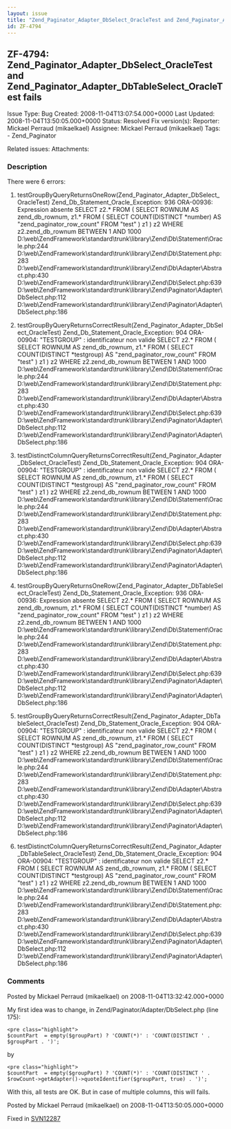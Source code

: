 ```yaml
---
layout: issue
title: "Zend_Paginator_Adapter_DbSelect_OracleTest and Zend_Paginator_Adapter_DbTableSelect_OracleTest fails"
id: ZF-4794
---
```


ZF-4794: Zend\_Paginator\_Adapter\_DbSelect\_OracleTest and Zend\_Paginator\_Adapter\_DbTableSelect\_OracleTest fails
---------------------------------------------------------------------------------------------------------------------

 Issue Type: Bug Created: 2008-11-04T13:07:54.000+0000 Last Updated: 2008-11-04T13:50:05.000+0000 Status: Resolved Fix version(s): 
 Reporter:  Mickael Perraud (mikaelkael)  Assignee:  Mickael Perraud (mikaelkael)  Tags: - Zend\_Paginator
 
 Related issues: 
 Attachments: 
### Description

There were 6 errors:

1) testGroupByQueryReturnsOneRow(Zend\_Paginator\_Adapter\_DbSelect\_OracleTest) Zend\_Db\_Statement\_Oracle\_Exception: 936 ORA-00936: Expression absente SELECT z2.\* FROM ( SELECT ROWNUM AS zend\_db\_rownum, z1.\* FROM ( SELECT COUNT(DISTINCT \*number) AS "zend\_paginator\_row\_count" FROM "test" ) z1 ) z2 WHERE z2.zend\_db\_rownum BETWEEN 1 AND 1000 D:\\web\\ZendFramework\\standard\\trunk\\library\\Zend\\Db\\Statement\\Oracle.php:244 D:\\web\\ZendFramework\\standard\\trunk\\library\\Zend\\Db\\Statement.php:283 D:\\web\\ZendFramework\\standard\\trunk\\library\\Zend\\Db\\Adapter\\Abstract.php:430 D:\\web\\ZendFramework\\standard\\trunk\\library\\Zend\\Db\\Select.php:639 D:\\web\\ZendFramework\\standard\\trunk\\library\\Zend\\Paginator\\Adapter\\DbSelect.php:112 D:\\web\\ZendFramework\\standard\\trunk\\library\\Zend\\Paginator\\Adapter\\DbSelect.php:186

2) testGroupByQueryReturnsCorrectResult(Zend\_Paginator\_Adapter\_DbSelect\_OracleTest) Zend\_Db\_Statement\_Oracle\_Exception: 904 ORA-00904: "TESTGROUP" : identificateur non valide SELECT z2.\* FROM ( SELECT ROWNUM AS zend\_db\_rownum, z1.\* FROM ( SELECT COUNT(DISTINCT \*testgroup) AS "zend\_paginator\_row\_count" FROM "test" ) z1 ) z2 WHERE z2.zend\_db\_rownum BETWEEN 1 AND 1000 D:\\web\\ZendFramework\\standard\\trunk\\library\\Zend\\Db\\Statement\\Oracle.php:244 D:\\web\\ZendFramework\\standard\\trunk\\library\\Zend\\Db\\Statement.php:283 D:\\web\\ZendFramework\\standard\\trunk\\library\\Zend\\Db\\Adapter\\Abstract.php:430 D:\\web\\ZendFramework\\standard\\trunk\\library\\Zend\\Db\\Select.php:639 D:\\web\\ZendFramework\\standard\\trunk\\library\\Zend\\Paginator\\Adapter\\DbSelect.php:112 D:\\web\\ZendFramework\\standard\\trunk\\library\\Zend\\Paginator\\Adapter\\DbSelect.php:186

3) testDistinctColumnQueryReturnsCorrectResult(Zend\_Paginator\_Adapter\_DbSelect\_OracleTest) Zend\_Db\_Statement\_Oracle\_Exception: 904 ORA-00904: "TESTGROUP" : identificateur non valide SELECT z2.\* FROM ( SELECT ROWNUM AS zend\_db\_rownum, z1.\* FROM ( SELECT COUNT(DISTINCT \*testgroup) AS "zend\_paginator\_row\_count" FROM "test" ) z1 ) z2 WHERE z2.zend\_db\_rownum BETWEEN 1 AND 1000 D:\\web\\ZendFramework\\standard\\trunk\\library\\Zend\\Db\\Statement\\Oracle.php:244 D:\\web\\ZendFramework\\standard\\trunk\\library\\Zend\\Db\\Statement.php:283 D:\\web\\ZendFramework\\standard\\trunk\\library\\Zend\\Db\\Adapter\\Abstract.php:430 D:\\web\\ZendFramework\\standard\\trunk\\library\\Zend\\Db\\Select.php:639 D:\\web\\ZendFramework\\standard\\trunk\\library\\Zend\\Paginator\\Adapter\\DbSelect.php:112 D:\\web\\ZendFramework\\standard\\trunk\\library\\Zend\\Paginator\\Adapter\\DbSelect.php:186

4) testGroupByQueryReturnsOneRow(Zend\_Paginator\_Adapter\_DbTableSelect\_OracleTest) Zend\_Db\_Statement\_Oracle\_Exception: 936 ORA-00936: Expression absente SELECT z2.\* FROM ( SELECT ROWNUM AS zend\_db\_rownum, z1.\* FROM ( SELECT COUNT(DISTINCT \*number) AS "zend\_paginator\_row\_count" FROM "test" ) z1 ) z2 WHERE z2.zend\_db\_rownum BETWEEN 1 AND 1000 D:\\web\\ZendFramework\\standard\\trunk\\library\\Zend\\Db\\Statement\\Oracle.php:244 D:\\web\\ZendFramework\\standard\\trunk\\library\\Zend\\Db\\Statement.php:283 D:\\web\\ZendFramework\\standard\\trunk\\library\\Zend\\Db\\Adapter\\Abstract.php:430 D:\\web\\ZendFramework\\standard\\trunk\\library\\Zend\\Db\\Select.php:639 D:\\web\\ZendFramework\\standard\\trunk\\library\\Zend\\Paginator\\Adapter\\DbSelect.php:112 D:\\web\\ZendFramework\\standard\\trunk\\library\\Zend\\Paginator\\Adapter\\DbSelect.php:186

5) testGroupByQueryReturnsCorrectResult(Zend\_Paginator\_Adapter\_DbTableSelect\_OracleTest) Zend\_Db\_Statement\_Oracle\_Exception: 904 ORA-00904: "TESTGROUP" : identificateur non valide SELECT z2.\* FROM ( SELECT ROWNUM AS zend\_db\_rownum, z1.\* FROM ( SELECT COUNT(DISTINCT \*testgroup) AS "zend\_paginator\_row\_count" FROM "test" ) z1 ) z2 WHERE z2.zend\_db\_rownum BETWEEN 1 AND 1000 D:\\web\\ZendFramework\\standard\\trunk\\library\\Zend\\Db\\Statement\\Oracle.php:244 D:\\web\\ZendFramework\\standard\\trunk\\library\\Zend\\Db\\Statement.php:283 D:\\web\\ZendFramework\\standard\\trunk\\library\\Zend\\Db\\Adapter\\Abstract.php:430 D:\\web\\ZendFramework\\standard\\trunk\\library\\Zend\\Db\\Select.php:639 D:\\web\\ZendFramework\\standard\\trunk\\library\\Zend\\Paginator\\Adapter\\DbSelect.php:112 D:\\web\\ZendFramework\\standard\\trunk\\library\\Zend\\Paginator\\Adapter\\DbSelect.php:186

6) testDistinctColumnQueryReturnsCorrectResult(Zend\_Paginator\_Adapter\_DbTableSelect\_OracleTest) Zend\_Db\_Statement\_Oracle\_Exception: 904 ORA-00904: "TESTGROUP" : identificateur non valide SELECT z2.\* FROM ( SELECT ROWNUM AS zend\_db\_rownum, z1.\* FROM ( SELECT COUNT(DISTINCT \*testgroup) AS "zend\_paginator\_row\_count" FROM "test" ) z1 ) z2 WHERE z2.zend\_db\_rownum BETWEEN 1 AND 1000 D:\\web\\ZendFramework\\standard\\trunk\\library\\Zend\\Db\\Statement\\Oracle.php:244 D:\\web\\ZendFramework\\standard\\trunk\\library\\Zend\\Db\\Statement.php:283 D:\\web\\ZendFramework\\standard\\trunk\\library\\Zend\\Db\\Adapter\\Abstract.php:430 D:\\web\\ZendFramework\\standard\\trunk\\library\\Zend\\Db\\Select.php:639 D:\\web\\ZendFramework\\standard\\trunk\\library\\Zend\\Paginator\\Adapter\\DbSelect.php:112 D:\\web\\ZendFramework\\standard\\trunk\\library\\Zend\\Paginator\\Adapter\\DbSelect.php:186

 

 

### Comments

Posted by Mickael Perraud (mikaelkael) on 2008-11-04T13:32:42.000+0000

My first idea was to change, in Zend/Paginator/Adapter/DbSelect.php (line 175):

 
    <pre class="highlight">
    $countPart  = empty($groupPart) ? 'COUNT(*)' : 'COUNT(DISTINCT ' . $groupPart . ')';


by

 
    <pre class="highlight">
    $countPart  = empty($groupPart) ? 'COUNT(*)' : 'COUNT(DISTINCT ' . $rowCount->getAdapter()->quoteIdentifier($groupPart, true) . ')';


With this, all tests are OK. But in case of multiple columns, this will fails.

 

 

Posted by Mickael Perraud (mikaelkael) on 2008-11-04T13:50:05.000+0000

Fixed in [SVN12287](http://framework.zend.com/code/changelog/Zend_Framework/?cs=12287)

 

 